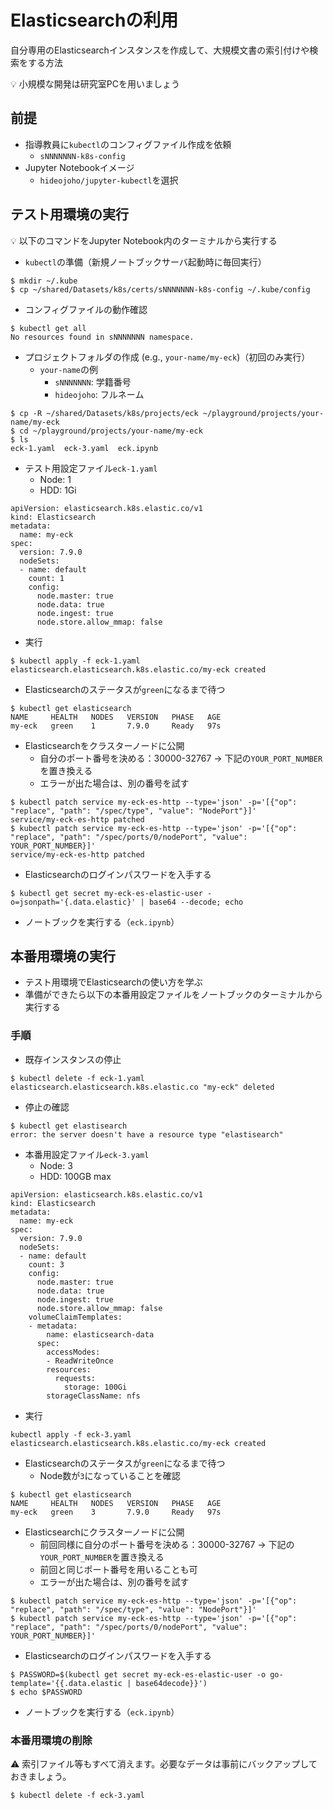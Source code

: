 # Elasticsearchの利用

自分専用のElasticsearchインスタンスを作成して、大規模文書の索引付けや検索をする方法

:bulb: 小規模な開発は研究室PCを用いましょう

## 前提

- 指導教員に`kubectl`のコンフィグファイル作成を依頼
  - `sNNNNNNN-k8s-config`
- Jupyter Notebookイメージ
  - `hideojoho/jupyter-kubectl`を選択

## テスト用環境の実行
:bulb: 以下のコマンドをJupyter Notebook内のターミナルから実行する

- `kubectl`の準備（新規ノートブックサーバ起動時に毎回実行）

```
$ mkdir ~/.kube
$ cp ~/shared/Datasets/k8s/certs/sNNNNNNN-k8s-config ~/.kube/config
```

- コンフィグファイルの動作確認
```
$ kubectl get all
No resources found in sNNNNNNN namespace.
```

- プロジェクトフォルダの作成 (e.g., `your-name/my-eck`)（初回のみ実行）
  - `your-name`の例
    - `sNNNNNNN`: 学籍番号
    - `hideojoho`: フルネーム

```
$ cp -R ~/shared/Datasets/k8s/projects/eck ~/playground/projects/your-name/my-eck
$ cd ~/playground/projects/your-name/my-eck
$ ls
eck-1.yaml  eck-3.yaml  eck.ipynb
```

- テスト用設定ファイル`eck-1.yaml`
  - Node: 1
  - HDD: 1Gi

```
apiVersion: elasticsearch.k8s.elastic.co/v1
kind: Elasticsearch
metadata:
  name: my-eck
spec:
  version: 7.9.0
  nodeSets:
  - name: default
    count: 1
    config:
      node.master: true
      node.data: true
      node.ingest: true
      node.store.allow_mmap: false
```

- 実行

```
$ kubectl apply -f eck-1.yaml
elasticsearch.elasticsearch.k8s.elastic.co/my-eck created
```

- Elasticsearchのステータスが`green`になるまで待つ

```
$ kubectl get elasticsearch
NAME     HEALTH   NODES   VERSION   PHASE   AGE
my-eck   green    1       7.9.0     Ready   97s
```

- Elasticsearchをクラスターノードに公開
  - 自分のポート番号を決める：30000-32767 → 下記の`YOUR_PORT_NUMBER`を置き換える
  - エラーが出た場合は、別の番号を試す

```
$ kubectl patch service my-eck-es-http --type='json' -p='[{"op": "replace", "path": "/spec/type", "value": "NodePort"}]'
service/my-eck-es-http patched
$ kubectl patch service my-eck-es-http --type='json' -p='[{"op": "replace", "path": "/spec/ports/0/nodePort", "value": YOUR_PORT_NUMBER}]'
service/my-eck-es-http patched
```

- Elasticsearchのログインパスワードを入手する

```
$ kubectl get secret my-eck-es-elastic-user -o=jsonpath='{.data.elastic}' | base64 --decode; echo
```

- ノートブックを実行する（`eck.ipynb`）

## 本番用環境の実行

- テスト用環境でElasticsearchの使い方を学ぶ
- 準備ができたら以下の本番用設定ファイルをノートブックのターミナルから実行する

### 手順

- 既存インスタンスの停止

```
$ kubectl delete -f eck-1.yaml
elasticsearch.elasticsearch.k8s.elastic.co "my-eck" deleted
```

- 停止の確認

```
$ kubectl get elastisearch
error: the server doesn't have a resource type "elastisearch"
```

- 本番用設定ファイル`eck-3.yaml`
  - Node: 3
  - HDD: 100GB max

```
apiVersion: elasticsearch.k8s.elastic.co/v1
kind: Elasticsearch
metadata:
  name: my-eck
spec:
  version: 7.9.0
  nodeSets:
  - name: default
    count: 3
    config:
      node.master: true
      node.data: true
      node.ingest: true
      node.store.allow_mmap: false
    volumeClaimTemplates:
    - metadata:
        name: elasticsearch-data
      spec:
        accessModes:
        - ReadWriteOnce
        resources:
          requests:
            storage: 100Gi
        storageClassName: nfs
```

- 実行

```
kubectl apply -f eck-3.yaml
elasticsearch.elasticsearch.k8s.elastic.co/my-eck created
```

- Elasticsearchのステータスが`green`になるまで待つ
  - Node数が`3`になっていることを確認

```
$ kubectl get elasticsearch
NAME     HEALTH   NODES   VERSION   PHASE   AGE
my-eck   green    3       7.9.0     Ready   97s
```

- Elasticsearchにクラスターノードに公開
  - 前回同様に自分のポート番号を決める：30000-32767 → 下記の`YOUR_PORT_NUMBER`を置き換える
  - 前回と同じポート番号を用いることも可
  - エラーが出た場合は、別の番号を試す

```
$ kubectl patch service my-eck-es-http --type='json' -p='[{"op": "replace", "path": "/spec/type", "value": "NodePort"}]'
$ kubectl patch service my-eck-es-http --type='json' -p='[{"op": "replace", "path": "/spec/ports/0/nodePort", "value": YOUR_PORT_NUMBER}]'
```

- Elasticsearchのログインパスワードを入手する

```
$ PASSWORD=$(kubectl get secret my-eck-es-elastic-user -o go-template='{{.data.elastic | base64decode}}')
$ echo $PASSWORD
```

- ノートブックを実行する（`eck.ipynb`）


### 本番用環境の削除

:warning: 索引ファイル等もすべて消えます。必要なデータは事前にバックアップしておきましょう。

```
$ kubectl delete -f eck-3.yaml
```
